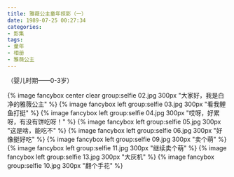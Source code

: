 ```yaml
---
title: 雅薇公主童年掠影（一）
date: 1989-07-25 00:27:34
categories:
- 影集
tags:
- 童年
- 相册
- 雅薇公主
---
```

（婴儿时期——0-3岁）
<!-- more -->
{% image fancybox center clear group:selfie 02.jpg 300px "大家好，我是白净的雅薇公主" %}
{% image fancybox left group:selfie 03.jpg 300px "看我鲤鱼打挺" %}
{% image fancybox left group:selfie 04.jpg 300px "哎呀，好累呀，有没有饼吃呀！" %}
{% image fancybox left group:selfie 05.jpg 300px "这是啥，能吃不" %}
{% image fancybox left group:selfie 06.jpg 300px "好像挺好吃" %}
{% image fancybox left group:selfie 09.jpg 300px "卖个萌" %}
{% image fancybox left group:selfie 11.jpg 300px "继续卖个萌" %}
{% image fancybox left group:selfie 13.jpg 300px "大灰机" %}
{% image fancybox group:selfie 10.jpg 300px "翻个手花" %}